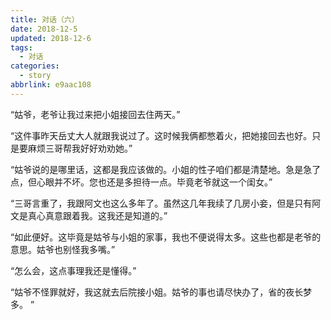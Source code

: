 ```yaml
---
title: 对话（六）
date: 2018-12-5
updated: 2018-12-6
tags:
  - 对话
categories:
  - story
abbrlink: e9aac108
---
```


“姑爷，老爷让我过来把小姐接回去住两天。” 

“这件事昨天岳丈大人就跟我说过了。这时候我俩都憋着火，把她接回去也好。只是要麻烦三哥帮我好好劝劝她。” 

“姑爷说的是哪里话，这都是我应该做的。小姐的性子咱们都是清楚地。急是急了点，但心眼并不坏。您也还是多担待一点。毕竟老爷就这一个闺女。” 

“三哥言重了，我跟阿文也这么多年了。虽然这几年我续了几房小妾，但是只有阿文是真心真意跟着我。这我还是知道的。” 

“如此便好。这毕竟是姑爷与小姐的家事，我也不便说得太多。这些也都是老爷的意思。姑爷也别怪我多嘴。” 

“怎么会，这点事理我还是懂得。” 

“姑爷不怪罪就好，我这就去后院接小姐。姑爷的事也请尽快办了，省的夜长梦多。 ”
